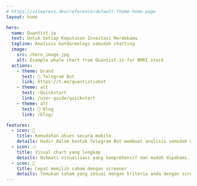 ```yaml
---
# https://vitepress.dev/reference/default-theme-home-page
layout: home

hero:
  name: Quantist.io
  text: Untuk Setiap Keputusan Investasi Merdekamu
  tagline: Analisis bandarmologi semudah chatting
  image:
    src: /hero_image.jpg
    alt: Example whale chart from Quantist.io for BMRI stock
  actions:
    - theme: brand
      text: 🤖 Telegram Bot
      link: https://t.me/quantistiobot
    - theme: alt
      text: ⚡Quickstart
      link: /user-guide/quickstart
    - theme: alt
      text: 📑 Blog
      link: /blog/

features:
  - icon: 📱
    title: Kemudahan akses secara mobile
    details: Hadir dalam bentuk Telegram Bot membuat analisis semudah chatting di genggaman anda, kapanpun dan dimanapun.
  - icon: 📈
    title: Visual chart yang lengkap
    details: Nikmati visualisasi yang komprehensif dan mudah dipahami. Gunakan whale flow, volume profile, komposisi pemegang saham, dan lainnya untuk membantu keputusan investasi.
  - icon: 🔎
    title: Cepat memilih saham dengan screener
    details: Temukan saham yang sesuai dengan kriteria anda dengan screener Most Accumulated, Breakout, Around Volume Profile, dan masih banyak lagi.
---
```


<style>
:root {
  --vp-home-hero-name-color: transparent;
  --vp-home-hero-name-background: -webkit-linear-gradient(-45deg, #8f33ff 10%, #8acdea 70%, #3ef4a8);

  --vp-home-hero-image-background-image: linear-gradient(-45deg, #8f33ff, #8acdea, #3ef4a8);
  --vp-home-hero-image-filter: blur(48px);
}

@media (min-width: 640px) {
  :root {
    --vp-home-hero-image-filter: blur(56px);
  }
}

@media (min-width: 960px) {
  :root {
    --vp-home-hero-image-filter: blur(72px);
  }
}
</style>